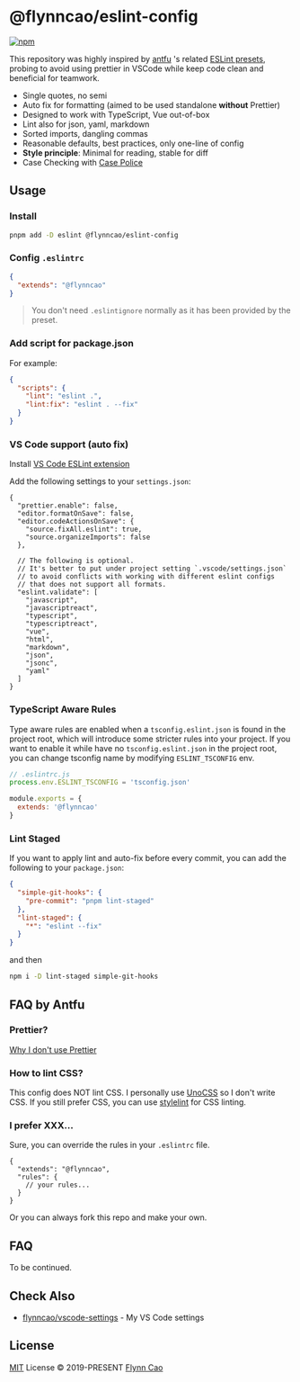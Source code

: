 # @flynncao/eslint-config

[![npm](https://img.shields.io/npm/v/@flynncao/eslint-config?color=444&label=)](https://npmjs.com/package/@flynncao/eslint-config) 

This repository was highly inspired by [antfu](https://github.com/antfu) 's related [ESLint presets](https://github.com/antfu/eslint-config), probing to avoid using prettier in VSCode while keep code clean and beneficial for teamwork.

- Single quotes, no semi
- Auto fix for formatting (aimed to be used standalone **without** Prettier)
- Designed to work with TypeScript, Vue out-of-box
- Lint also for json, yaml, markdown
- Sorted imports, dangling commas
- Reasonable defaults, best practices, only one-line of config
- **Style principle**: Minimal for reading, stable for diff
- Case Checking with [Case Police](https://github.com/antfu/case-police)

## Usage

### Install

```bash
pnpm add -D eslint @flynncao/eslint-config
```

### Config `.eslintrc`

```json
{
  "extends": "@flynncao"
}
```

> You don't need `.eslintignore` normally as it has been provided by the preset.

### Add script for package.json

For example:

```json
{
  "scripts": {
    "lint": "eslint .",
    "lint:fix": "eslint . --fix"
  }
}
```

### VS Code support (auto fix)

Install [VS Code ESLint extension](https://marketplace.visualstudio.com/items?itemName=dbaeumer.vscode-eslint)

Add the following settings to your `settings.json`:

```jsonc
{
  "prettier.enable": false,
  "editor.formatOnSave": false,
  "editor.codeActionsOnSave": {
    "source.fixAll.eslint": true,
    "source.organizeImports": false
  },

  // The following is optional.
  // It's better to put under project setting `.vscode/settings.json`
  // to avoid conflicts with working with different eslint configs
  // that does not support all formats.
  "eslint.validate": [
    "javascript",
    "javascriptreact",
    "typescript",
    "typescriptreact",
    "vue",
    "html",
    "markdown",
    "json",
    "jsonc",
    "yaml"
  ]
}
```

### TypeScript Aware Rules

Type aware rules are enabled when a `tsconfig.eslint.json` is found in the project root, which will introduce some stricter rules into your project. If you want to enable it while have no `tsconfig.eslint.json` in the project root, you can change tsconfig name by modifying `ESLINT_TSCONFIG` env.

```js
// .eslintrc.js
process.env.ESLINT_TSCONFIG = 'tsconfig.json'

module.exports = {
  extends: '@flynncao'
}
```

### Lint Staged

If you want to apply lint and auto-fix before every commit, you can add the following to your `package.json`:

```json
{
  "simple-git-hooks": {
    "pre-commit": "pnpm lint-staged"
  },
  "lint-staged": {
    "*": "eslint --fix"
  }
}
```

and then

```bash
npm i -D lint-staged simple-git-hooks
```

## FAQ by Antfu

### Prettier?

[Why I don't use Prettier](https://flynncao.me/posts/why-not-prettier)

### How to lint CSS?

This config does NOT lint CSS. I personally use [UnoCSS](https://github.com/unocss/unocss) so I don't write CSS. If you still prefer CSS, you can use [stylelint](https://stylelint.io/) for CSS linting.

### I prefer XXX...

Sure, you can override the rules in your `.eslintrc` file.

<!-- eslint-skip -->

```jsonc
{
  "extends": "@flynncao",
  "rules": {
    // your rules...
  }
}
```

Or you can always fork this repo and make your own.

## FAQ 
To be continued.
## Check Also

- [flynncao/vscode-settings](https://github.com/flynncao/vscode-settings) - My VS Code settings

## License

[MIT](./LICENSE) License &copy; 2019-PRESENT [Flynn Cao](https://github.com/flynncao)
